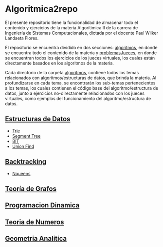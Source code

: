 # Algoritmica2repo
El presente repositorio tiene la funcionalidad de almacenar todo el contenido y ejercicios de la materia Algorítimica II
de la carrera de Ingeniería de Sistemas Computacionales, dictada por el docente Paul Wilker Landaeta Flores.

El repositorio se encuentra dividido en dos secciones: [algoritmos](https://github.com/MarcosHT4/Algoritmica2repo/tree/master/algortimos), en donde
se encuentra todo el contenido de la materia y [problemasJueces](https://github.com/MarcosHT4/Algoritmica2repo/tree/master/problemasJueces), en donde se encuentran todos los ejercicios de los jueces
virtuales, los cuales están directamente basados en los algoritmos de la materia.

Cada directorio de la carpeta [algoritmos](https://github.com/MarcosHT4/Algoritmica2repo/tree/master/algortimos), contiene 
todos los temas relacionados con algoritmos/estructuras de datos, que brinda la materia. Al profundizarse en cada tema, se
encontrarán los sub-temas pertenecientes a los temas, los cuales contienen el código base del algoritmo/estructura de datos, junto
a ejercicios no-directamente relacionados con los jueces virtuales, como ejemplos del funcionamiento del algoritmo/estructura de datos.

## [Estructuras de Datos](https://github.com/MarcosHT4/Algoritmica2repo/tree/master/algortimos/estructurasDeDatos)
- [Trie](https://github.com/MarcosHT4/Algoritmica2repo/tree/master/algortimos/estructurasDeDatos/Trie)
- [Segment Tree](https://github.com/MarcosHT4/Algoritmica2repo/tree/master/algortimos/estructurasDeDatos/SegmentTree)
- [BIT](https://github.com/MarcosHT4/Algoritmica2repo/tree/master/algortimos/estructurasDeDatos/BIT)
- [Union Find](https://github.com/MarcosHT4/Algoritmica2repo/tree/master/algortimos/estructurasDeDatos/UnionFind)
## [Backtracking](https://github.com/MarcosHT4/Algoritmica2repo/tree/master/algortimos/backtracking)
- [Nqueens](https://github.com/MarcosHT4/Algoritmica2repo/blob/master/algortimos/backtracking/Nqueens.cpp)
## [Teoría de Grafos](https://github.com/MarcosHT4/Algoritmica2repo/tree/master/algortimos/teoriaDeGrafos)
## [Programacion Dinamica](https://github.com/MarcosHT4/Algoritmica2repo/tree/master/algortimos/programacionDinamica)
## [Teoria de Numeros](https://github.com/MarcosHT4/Algoritmica2repo/tree/master/algortimos/teoriaDeNumeros)
## [Geometria Analitica](https://github.com/MarcosHT4/Algoritmica2repo/tree/master/algortimos/geometriaAnalitica)



